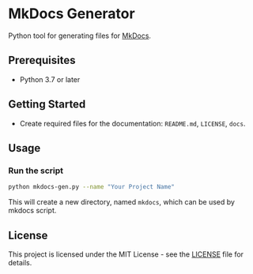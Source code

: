 # MkDocs Generator

Python tool for generating files for [MkDocs](https://github.com/mkdocs/mkdocs).

## Prerequisites

- Python 3.7 or later

## Getting Started

- Create required files for the documentation: `README.md`, `LICENSE`, `docs`.

## Usage

### Run the script
```bash
python mkdocs-gen.py --name "Your Project Name"
```
This will create a new directory, named `mkdocs`, which can be used by mkdocs script.

## License
This project is licensed under the MIT License - see the [LICENSE](LICENSE) file for details.

